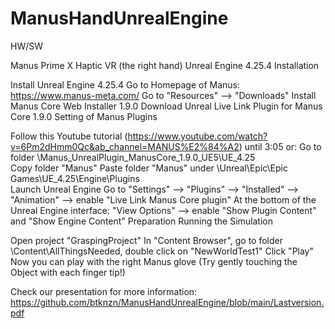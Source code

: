 # ManusHandUnrealEngine
HW/SW

Manus Prime X Haptic VR (the right hand)
Unreal Engine 4.25.4
Installation

Install Unreal Engine 4.25.4
Go to Homepage of Manus: https://www.manus-meta.com/
Go to "Resources" --> "Downloads"
Install Manus Core Web Installer 1.9.0
Download Unreal Live Link Plugin for Manus Core 1.9.0
Setting of Manus Plugins

Follow this Youtube tutorial (https://www.youtube.com/watch?v=6Pm2dHmm0Qc&ab_channel=MANUS%E2%84%A2) until 3:05 or:
Go to folder \Manus_UnrealPlugin_ManusCore_1.9.0_UE5\UE_4.25\
Copy folder "Manus"
Paste folder "Manus" under \Unreal\Epic\Epic Games\UE_4.25\Engine\Plugins\
Launch Unreal Engine
Go to "Settings" --> "Plugins" --> "Installed" --> "Animation" --> enable "Live Link Manus Core plugin"
At the bottom of the Unreal Engine interface: "View Options" --> enable "Show Plugin Content" and "Show Engine Content"
Preparation
Running the Simulation

Open project "GraspingProject"
In "Content Browser", go to folder \Content\AllThingsNeeded, double click on "NewWorldTest1"
Click "Play"
Now you can play with the right Manus glove (Try gently touching the Object with each finger tip!)

Check our presentation for more information: 
https://github.com/btknzn/ManusHandUnrealEngine/blob/main/Lastversion.pdf

